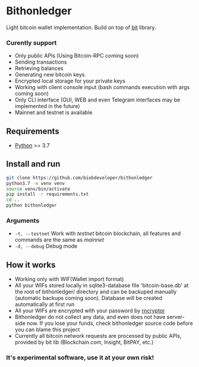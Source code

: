 # Bithonledger

Light bitcoin wallet implementation. Build on top of [bit](https://github.com/ofek/bit) library.

### Curently support
* Only public APIs (Using Bitcoin-RPC coming soon)
* Sending transactions
* Retrieving balances
* Generating new bitcoin keys
* Encrypted local storage for your private keys
* Working with client console input (bash commands execution with args coming soon)
* Only CLI interface (GUI, WEB and even Telegram interfaces may be implemented in the future)
* Mainnet and testnet is available

## Requirements
* [Python](https://www.python.org/downloads) >= 3.7

## Install and run
```bash
git clone https://github.com/biobdeveloper/bithonledger
python3.7 -m venv venv
source venv/bin/activate
pip install -r requirements.txt
cd ..
python bithonledger
```


### Arguments
* `-t, --testnet` Work with _testnet_ bitcoin blockchain, all features and commands are the same as _mainnet_
* `-d, --debug` Debug mode

## How it works
* Working only with WIF(Wallet import format)
* All your WIFs stored locally in sqlite3-database file 'bitcoin-base.db' at the root of bithonledger/ directory and can be backuped manually (automatic backups coming soon). Database will be created automatically at first run
* All your WIFs are encrypted with your password by [rncryptor](https://github.com/RNCryptor/RNCryptor-python)
* Bithonledger do not collect any data, and even does not have server-side now. If you lose your funds, check bithonledger source code before you can blame this project
* Currently all bitcoin network requests are processed by public APIs, provided by bit lib (Blockchain.com, Insight, BitPAY, etc.)

### It's experimental software, use it at your own risk!
